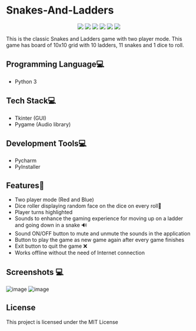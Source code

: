# Snakes-And-Ladders
<p align="center">
  <img src="https://api.visitorbadge.io/api/visitors?path=https%3A%2F%2Fgithub.com%2Freshmaharidhas%2FSnakes-And-Ladders&labelColor=%23000000&countColor=%2300ff00&style=plastic&labelStyle=none"/>
  <img src="https://img.shields.io/github/languages/top/reshmaharidhas/Snakes-And-Ladders?labelColor=%23000000&color=%230000FF"/>
  <img src="https://img.shields.io/sourceforge/dt/snakes-and-ladders?label=Sourceforge%20downloads&labelColor=%23000000&color=%230000ff"/>
  <img src="https://img.shields.io/github/repo-size/reshmaharidhas/Snakes-And-Ladders"/>
  <img src="https://img.shields.io/github/license/reshmaharidhas/Snakes-And-Ladders"/>
  <img src="https://img.shields.io/github/created-at/reshmaharidhas/Snakes-And-Ladders"/>
</p>
This is the classic Snakes and Ladders game with two player mode. This game has board of 10x10 grid with 10 ladders, 11 snakes and 1 dice to roll.

## Programming Language💻
- Python 3

## Tech Stack💻 
- Tkinter (GUI)
- Pygame (Audio library)

## Development Tools💻
- Pycharm
- PyInstaller

## Features🎯
- Two player mode (Red and Blue)
- Dice roller displaying random face on the dice on every roll🎲 
- Player turns highlighted
- Sounds to enhance the gaming experience for moving up on a ladder and going down in a snake 🔊
- Sound ON/OFF button to mute and unmute the sounds in the application
- Button to play the game as new game again after every game finishes
- Exit button to quit the game ❌
- Works offline without the need of Internet connection

## Screenshots 💻
![image](https://github.com/reshmaharidhas/Snakes-And-Ladders/assets/37250413/87aec979-b98c-4e79-8cd3-a296db71560c)
![image](https://github.com/reshmaharidhas/Snakes-And-Ladders/assets/37250413/2563629e-eeca-489c-a7e7-58e3e00dd49c)


## License
This project is licensed under the MIT License
